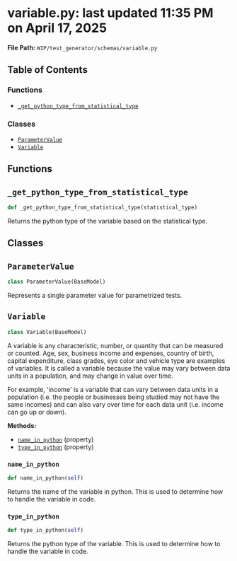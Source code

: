 # variable.py: last updated 11:35 PM on April 17, 2025

**File Path:** `WIP/test_generator/schemas/variable.py`

## Table of Contents

### Functions

- [`_get_python_type_from_statistical_type`](#_get_python_type_from_statistical_type)

### Classes

- [`ParameterValue`](#parametervalue)
- [`Variable`](#variable)

## Functions

## `_get_python_type_from_statistical_type`

```python
def _get_python_type_from_statistical_type(statistical_type)
```

Returns the python type of the variable based on the statistical type.

## Classes

## `ParameterValue`

```python
class ParameterValue(BaseModel)
```

Represents a single parameter value for parametrized tests.

## `Variable`

```python
class Variable(BaseModel)
```

A variable is any characteristic, number, or quantity that can be measured or counted.
Age, sex, business income and expenses, country of birth, capital expenditure, class grades, eye color
and vehicle type are examples of variables. It is called a variable because the value may vary between data units in a population,
and may change in value over time.

For example, 'income' is a variable that can vary between data units in a population
(i.e. the people or businesses being studied may not have the same incomes) and can also
vary over time for each data unit (i.e. income can go up or down).

**Methods:**

- [`name_in_python`](#name_in_python) (property)
- [`type_in_python`](#type_in_python) (property)

### `name_in_python`

```python
def name_in_python(self)
```

Returns the name of the variable in python.
This is used to determine how to handle the variable in code.

### `type_in_python`

```python
def type_in_python(self)
```

Returns the python type of the variable.
This is used to determine how to handle the variable in code.
